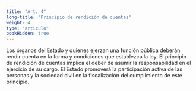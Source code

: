 ```yaml
---
title: "Art. 4"
long-title: "Principio de rendición de cuentas"
weight: 4
type: "articulo"
bookHidden: true
---
```

Los órganos del Estado y quienes ejerzan una función pública deberán rendir cuenta en la forma y condiciones que establezca la ley. El principio de rendición de cuentas implica el deber de asumir la responsabilidad en el ejercicio de su cargo. El Estado promoverá la participación activa de las personas y la sociedad civil en la fiscalización del cumplimiento de este principio.
